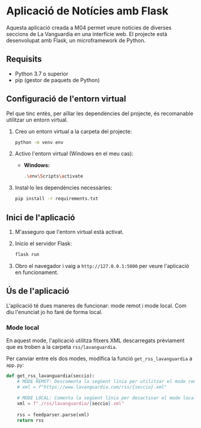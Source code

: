 # Aplicació de Notícies amb Flask

Aquesta aplicació creada a M04 permet veure notícies de diverses seccions de La Vanguardia en una interfície web. El projecte està desenvolupat amb Flask, un microframework de Python.

## Requisits

- Python 3.7 o superior
- pip (gestor de paquets de Python)

## Configuració de l'entorn virtual

Pel que tinc entès, per aïllar les dependències del projecte, és recomanable utilitzar un entorn virtual.

1. Creo un entorn virtual a la carpeta del projecte:

    ```bash
    python -m venv env
    ```

2. Activo l'entorn virtual (Windows en el meu cas):

    - **Windows:**

        ```bash
        .\env\Scripts\activate
        ```

3. Instal·lo les dependències necessàries:

    ```bash
    pip install -r requirements.txt
    ```

## Inici de l'aplicació

1. M'asseguro que l'entorn virtual està activat.
2. Inicio el servidor Flask:

    ```bash
    flask run
    ```

3. Obro el navegador i vaig a `http://127.0.0.1:5000` per veure l'aplicació en funcionament.

## Ús de l'aplicació

L'aplicació té dues maneres de funcionar: mode remot i mode local. Com diu l'enunciat jo ho faré de forma local.


### Mode local

En aquest mode, l'aplicació utilitza fitxers XML descarregats prèviament que es troben a la carpeta `rss/lavanguardia`.

Per canviar entre els dos modes, modifica la funció `get_rss_lavanguardia` a `app.py`:

```python
def get_rss_lavanguardia(seccio):
    # MODE REMOT: Descomenta la següent línia per utilitzar el mode remot
    # xml = f"https://www.lavanguardia.com/rss/{seccio}.xml"
    
    # MODE LOCAL: Comenta la següent línia per desactivar el mode local
    xml = f"./rss/lavanguardia/{seccio}.xml"
    
    rss = feedparser.parse(xml)
    return rss
```